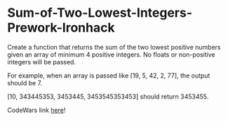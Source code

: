 # Sum-of-Two-Lowest-Integers-Prework-Ironhack
Create a function that returns the sum of the two lowest positive numbers given an array of minimum 4 positive integers. 
No floats or non-positive integers will be passed.

For example, when an array is passed like [19, 5, 42, 2, 77], the output should be 7.

[10, 343445353, 3453445, 3453545353453] should return 3453455.

CodeWars link [here](https://www.codewars.com/kata/sum-of-two-lowest-positive-integers/train/javascript)!
